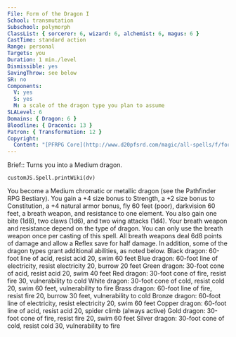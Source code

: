 ```yaml
---
File: Form of the Dragon I
School: transmutation
Subschool: polymorph
ClassList: { sorcerer: 6, wizard: 6, alchemist: 6, magus: 6 }
CastTime: standard action
Range: personal
Targets: you
Duration: 1 min./level
Dismissible: yes
SavingThrow: see below
SR: no
Components:
  V: yes
  S: yes
  M: a scale of the dragon type you plan to assume
SLALevel: 6
Domains: { Dragon: 6 }
Bloodline: { Draconic: 13 }
Patron: { Transformation: 12 }
Copyright:
  Content: "[PFRPG Core](http://www.d20pfsrd.com/magic/all-spells/f/form-of-the-dragon-i)"
---
```

Brief:: Turns you into a Medium dragon.

```dataviewjs
customJS.Spell.printWiki(dv)
```

You become a Medium chromatic or metallic dragon (see the Pathfinder RPG Bestiary). You gain a +4 size bonus to Strength, a +2 size bonus to Constitution, a +4 natural armor bonus, fly 60 feet (poor), darkvision 60 feet, a breath weapon, and resistance to one element. You also gain one bite (1d8), two claws (1d6), and two wing attacks (1d4). Your breath weapon and resistance depend on the type of dragon. You can only use the breath weapon once per casting of this spell. All breath weapons deal 6d8 points of damage and allow a Reflex save for half damage. In addition, some of the dragon types grant additional abilities, as noted below. Black dragon: 60-foot line of acid, resist acid 20, swim 60 feet Blue dragon: 60-foot line of electricity, resist electricity 20, burrow 20 feet Green dragon: 30-foot cone of acid, resist acid 20, swim 40 feet Red dragon: 30-foot cone of fire, resist fire 30, vulnerability to cold White dragon: 30-foot cone of cold, resist cold 20, swim 60 feet, vulnerability to fire Brass dragon: 60-foot line of fire, resist fire 20, burrow 30 feet, vulnerability to cold Bronze dragon: 60-foot line of electricity, resist electricity 20, swim 60 feet Copper dragon: 60-foot line of acid, resist acid 20, spider climb (always active) Gold dragon: 30-foot cone of fire, resist fire 20, swim 60 feet Silver dragon: 30-foot cone of cold, resist cold 30, vulnerability to fire
